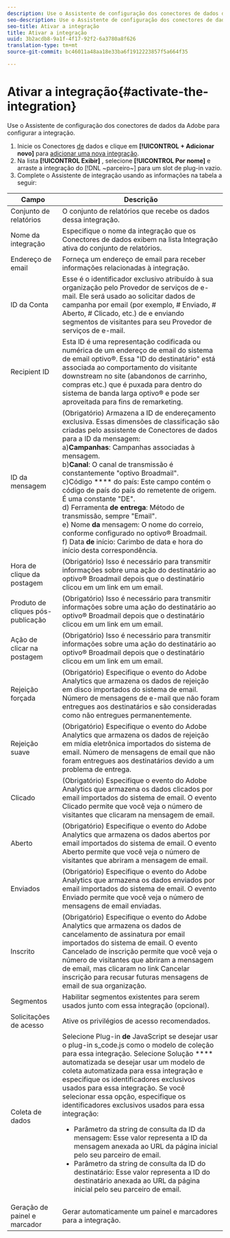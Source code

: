 ```yaml
---
description: Use o Assistente de configuração dos conectores de dados da Adobe para configurar a integração.
seo-description: Use o Assistente de configuração dos conectores de dados da Adobe para configurar a integração.
seo-title: Ativar a integração
title: Ativar a integração
uuid: 3b2acdb8-9a1f-4f17-92f2-6a3780a8f626
translation-type: tm+mt
source-git-commit: bc46011a48aa18e33ba6f1912223857f5a664f35

---
```



# Ativar a integração{#activate-the-integration}

Use o Assistente de configuração dos conectores de dados da Adobe para configurar a integração.

1. Inicie os Conectores [de](https://marketing.adobe.com/resources/help/en_US/genesis/c_overview.html) dados e clique em **[!UICONTROL + Adicionar novo]** para [adicionar uma nova integração](https://marketing.adobe.com/resources/help/en_US/genesis/t_add_integration.html).
1. Na lista **[!UICONTROL Exibir]** , selecione **[!UICONTROL Por nome]** e arraste a integração do [!DNL ~parceiro~] para um slot de plug-in vazio.
1. Complete o Assistente de integração usando as informações na tabela a seguir:

| Campo | Descrição |
|--- |--- |
| Conjunto de relatórios | O conjunto de relatórios que recebe os dados dessa integração. |
| Nome da integração | Especifique o nome da integração que os Conectores de dados exibem na lista Integração ativa do conjunto de relatórios. |
| Endereço de email | Forneça um endereço de email para receber informações relacionadas à integração. |
| ID da Conta | Esse é o identificador exclusivo atribuído à sua organização pelo Provedor de serviços de e-mail. Ele será usado ao solicitar dados de campanha por email (por exemplo, # Enviado, # Aberto, # Clicado, etc.) de e enviando segmentos de visitantes para seu Provedor de serviços de e-mail. |
| Recipient ID | Esta ID é uma representação codificada ou numérica de um endereço de email do sistema de email optivo®. Essa "ID do destinatário" está associada ao comportamento do visitante downstream no site (abandonos de carrinho, compras etc.) que é puxada para dentro do sistema de banda larga optivo® e pode ser aproveitada para fins de remarketing. |
| ID da mensagem | (Obrigatório) Armazena a ID de endereçamento exclusiva. Essas dimensões de classificação são criadas pelo assistente de Conectores de dados para a ID da mensagem: <br>a)**Campanhas**: Campanhas associadas à mensagem. <br>b)**Canal**: O canal de transmissão é constantemente "optivo Broadmail". <br>c)Código **** do país: Este campo contém o código de país do país do remetente de origem. É uma constante "DE". <br>d) Ferramenta **de entrega**: Método de transmissão, sempre "Email".<br> e) Nome **da** mensagem: O nome do correio, conforme configurado no optivo® Broadmail. <br>f) Data **de** início: Carimbo de data e hora do início desta correspondência. |
| Hora de clique da postagem | (Obrigatório) Isso é necessário para transmitir informações sobre uma ação do destinatário ao optivo® Broadmail depois que o destinatário clicou em um link em um email. |
| Produto de cliques pós-publicação | (Obrigatório) Isso é necessário para transmitir informações sobre uma ação do destinatário ao optivo® Broadmail depois que o destinatário clicou em um link em um email. |
| Ação de clicar na postagem | (Obrigatório) Isso é necessário para transmitir informações sobre uma ação do destinatário ao optivo® Broadmail depois que o destinatário clicou em um link em um email. |
| Rejeição forçada | (Obrigatório) Especifique o evento do Adobe Analytics que armazena os dados de rejeição em disco importados do sistema de email. Número de mensagens de e-mail que não foram entregues aos destinatários e são consideradas como não entregues permanentemente. |
| Rejeição suave | (Obrigatório) Especifique o evento do Adobe Analytics que armazena os dados de rejeição em mídia eletrônica importados do sistema de email. Número de mensagens de email que não foram entregues aos destinatários devido a um problema de entrega. |
| Clicado | (Obrigatório) Especifique o evento do Adobe Analytics que armazena os dados clicados por email importados do sistema de email. O evento Clicado permite que você veja o número de visitantes que clicaram na mensagem de email. |
| Aberto | (Obrigatório) Especifique o evento do Adobe Analytics que armazena os dados abertos por email importados do sistema de email. O evento Aberto permite que você veja o número de visitantes que abriram a mensagem de email. |
| Enviados | (Obrigatório) Especifique o evento do Adobe Analytics que armazena os dados enviados por email importados do sistema de email. O evento Enviado permite que você veja o número de mensagens de email enviadas. |
| Inscrito | (Obrigatório) Especifique o evento do Adobe Analytics que armazena os dados de cancelamento de assinatura por email importados do sistema de email. O evento Cancelado de inscrição permite que você veja o número de visitantes que abriram a mensagem de email, mas clicaram no link Cancelar inscrição para recusar futuras mensagens de email de sua organização. |
| Segmentos | Habilitar segmentos existentes para serem usados junto com essa integração (opcional). |
|  Solicitações de acesso | Ative os privilégios de acesso recomendados. |
| Coleta de dados | Selecione Plug-in **de** JavaScript se desejar usar o plug-in s_code.js como o modelo de coleção para essa integração. Selecione Solução **** automatizada se desejar usar um modelo de coleta automatizada para essa integração e especifique os identificadores exclusivos usados para essa integração. Se você selecionar essa opção, especifique os identificadores exclusivos usados para essa integração:<ul><li>Parâmetro da string de consulta da ID da mensagem: Esse valor representa a ID da mensagem anexada ao URL da página inicial pelo seu parceiro de email.</li><li>Parâmetro da string de consulta da ID do destinatário: Esse valor representa a ID do destinatário anexada ao URL da página inicial pelo seu parceiro de email.</li></ul> |
| Geração de painel e marcador | Gerar automaticamente um painel e marcadores para a integração. |
